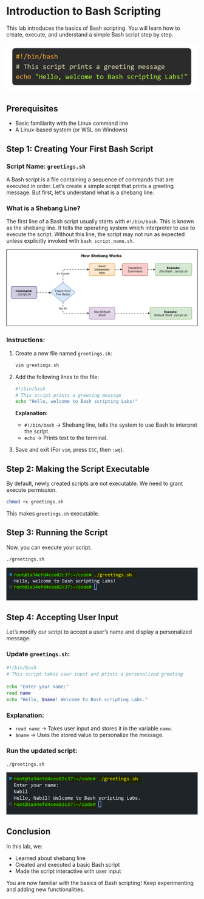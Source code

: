 # Introduction to Bash Scripting

This lab introduces the basics of Bash scripting. You will learn how to create, execute, and understand a simple Bash script step by step.

![alt text](https://raw.githubusercontent.com/poridhiEng/poridhi-labs/refs/heads/main/Poridhi%20Labs/Bash%20Script%20Labs/Lab%2003/images/image.png)

## Prerequisites
- Basic familiarity with the Linux command line
- A Linux-based system (or WSL on Windows)

## Step 1: Creating Your First Bash Script

### Script Name: `greetings.sh`

A Bash script is a file containing a sequence of commands that are executed in order. Let’s create a simple script that prints a greeting message. But first, let's understand what is a shebang line.

### What is a Shebang Line?

The first line of a Bash script usually starts with `#!/bin/bash`. This is known as the shebang line. It tells the operating system which interpreter to use to execute the script. Without this line, the script may not run as expected unless explicitly invoked with `bash script_name.sh`.

![alt text](https://raw.githubusercontent.com/poridhiEng/poridhi-labs/23424549c7e2c4931ff903c7ea4bca47547916dd/Poridhi%20Labs/Bash%20Script%20Labs/Lab%2003/images/Shebang.svg)

### Instructions:

1. Create a new file named `greetings.sh`:

   ```bash
   vim greetings.sh
   ```
2. Add the following lines to the file:

   ```bash
   #!/bin/bash
   # This script prints a greeting message
   echo "Hello, welcome to Bash scripting Labs!"
   ```
   **Explanation:**
   - `#!/bin/bash` → Shebang line, tells the system to use Bash to interpret the script.
   - `echo` → Prints text to the terminal.

3. Save and exit (For `vim`, press `ESC`, then `:wq`).

## Step 2: Making the Script Executable

By default, newly created scripts are not executable. We need to grant execute permission.

```bash
chmod +x greetings.sh
```

This makes `greetings.sh` executable.

## Step 3: Running the Script

Now, you can execute your script.

```bash
./greetings.sh
```

![alt text](https://raw.githubusercontent.com/poridhiEng/poridhi-labs/refs/heads/main/Poridhi%20Labs/Bash%20Script%20Labs/Lab%2003/images/image-1.png)

## Step 4: Accepting User Input

Let’s modify our script to accept a user’s name and display a personalized message.

### Update `greetings.sh`:

```bash
#!/bin/bash
# This script takes user input and prints a personalized greeting

echo "Enter your name:"
read name
echo "Hello, $name! Welcome to Bash scripting Labs."
```

### Explanation:
- `read name` → Takes user input and stores it in the variable `name`.
- `$name` → Uses the stored value to personalize the message.

### Run the updated script:

```bash
./greetings.sh
```

![alt text](https://raw.githubusercontent.com/poridhiEng/poridhi-labs/refs/heads/main/Poridhi%20Labs/Bash%20Script%20Labs/Lab%2003/images/image-2.png)

## Conclusion

In this lab, we:
- Learned about shebang line
- Created and executed a basic Bash script
- Made the script interactive with user input

You are now familiar with the basics of Bash scripting! Keep experimenting and adding new functionalities.

